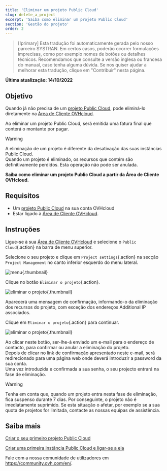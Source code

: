 ```yaml
---
title: 'Eliminar um projeto Public Cloud'
slug: delete_a_project
excerpt: 'Saiba como eliminar um projeto Public Cloud'
section: 'Gestão do projeto'
order: 2
---
```


> [!primary]
> Esta tradução foi automaticamente gerada pelo nosso parceiro SYSTRAN. Em certos casos, poderão ocorrer formulações imprecisas, como por exemplo nomes de botões ou detalhes técnicos. Recomendamos que consulte a versão inglesa ou francesa do manual, caso tenha alguma dúvida. Se nos quiser ajudar a melhorar esta tradução, clique em "Contribuir" nesta página.
>

**Última atualização: 14/10/2022**

## Objetivo

Quando já não precisa de um [projeto Public Cloud](https://www.ovhcloud.com/pt/public-cloud/), pode eliminá-lo diretamente na [Área de Cliente OVHcloud](https://www.ovh.com/auth/?action=gotomanager&from=https://www.ovh.pt/&ovhSubsidiary=pt).

Ao eliminar um projeto Public Cloud, será emitida uma fatura final que conterá o montante por pagar.

> [!warning]
>
A eliminação de um projeto é diferente da desativação das suas instâncias Public Cloud.<br>
Quando um projeto é eliminado, os recursos que contém são definitivamente perdidos. Esta operação não pode ser anulada.
>

**Saiba como eliminar um projeto Public Cloud a partir da Área de Cliente OVHcloud.**

## Requisitos

- Um [projeto Public Cloud](https://www.ovhcloud.com/pt/public-cloud/) na sua conta OVHcloud
- Estar ligado à [Área de Cliente OVHcloud](https://www.ovh.com/auth/?action=gotomanager&from=https://www.ovh.pt/&ovhSubsidiary=pt).

## Instruções

Ligue-se à sua [Área de Cliente OVHcloud](https://www.ovh.com/auth/?action=gotomanager&from=https://www.ovh.pt/&ovhSubsidiary=pt) e selecione o `Public Cloud`{.action} na barra de menu superior.

Selecione o seu projeto e clique em `Project settings`{.action} na secção `Project Management` no canto inferior esquerdo do menu lateral.

![menu](images/deleteproject.png){.thumbnail}

Clique no botão `Eliminar o projeto`{.action}.

![eliminar o projeto](images/deleteproject1.png){.thumbnail}

Aparecerá uma mensagem de confirmação, informando-o da eliminação dos recursos do projeto, com exceção dos endereços Additional IP associados. 

Clique em `Eliminar o projeto`{.action} para continuar. 

![eliminar o projeto](images/deleteproject2.png){.thumbnail}

Ao clicar neste botão, ser-lhe-á enviado um e-mail para o endereço de contacto, para confirmar ou anular a eliminação do projeto.<br>
Depois de clicar no link de confirmação apresentado neste e-mail, será redirecionado para uma página web onde deverá introduzir a password da sua conta.<br>
Uma vez introduzida e confirmada a sua senha, o seu projecto entrará na fase de eliminação.

> [!warning]
> Tenha em conta que, quando um projeto entra nesta fase de eliminação, fica suspenso durante 7 dias. Por conseguinte, o projeto não é imediatamente suprimido. Se esta situação o afetar, por exemplo se a sua quota de projetos for limitada, contacte as nossas equipas de assistência.
>

## Saiba mais

[Criar o seu primeiro projeto Public Cloud](https://docs.ovh.com/pt/public-cloud/criar_seu_primeiro_projeto_public_cloud/)

[Criar uma primeira instância Public Cloud e ligar-se a ela](https://docs.ovh.com/pt/public-cloud/public-cloud-primeiros-passos/)

Fale com a nossa comunidade de utilizadores em <https://community.ovh.com/en/>.
